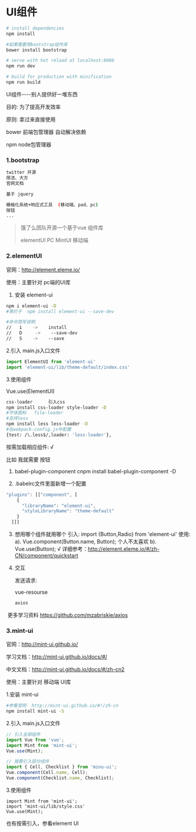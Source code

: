 # UI组件

``` bash
# install dependencies
npm install

#如果需要用bootstrap组件库
bower install bootstrap

# serve with hot reload at localhost:8080
npm run dev

# build for production with minification
npm run build
```

UI组件----别人提供好一堆东西

目的: 为了提高开发效率

原则: 拿过来直接使用



bower	前端包管理器	   自动解决依赖

npm	node包管理器



### 1.bootstrap

```bash
twitter	开源
简洁、大方
官网文档

基于 jquery

栅格化系统+响应式工具  (移动端、pad、pc)
按钮
...
```
>饿了么团队开源一个基于vue 组件库
>
>elementUI	PC
>MintUI		移动端

### 2.elementUI

官网：http://element.eleme.io/

使用：主要针对 pc端的UI库

1. 安装 element-ui

  ```bash
  npm i element-ui -D
  #等价于  npm install element-ui --save-dev

  #命令简写说明
  //   i	->    install
  //   D     ->    --save-dev
  //   S	->    --save
  ```

  2.引入   main.js入口文件

```javascript
import ElementUI from 'element-ui'
import 'element-ui/lib/theme-default/index.css'
```
3.使用组件

Vue.use(ElementUI)

```bash
css-loader  	引入css
npm install css-loader style-loader -D
#字体图标	file-loader
#支持less  
npm install less less-loader -D
#在webpack-config.js中配置
{test: /\.less$/,loader: 'less-loader'},
```

按需加载相应组件:	√

比如 我就需要 按钮

1. babel-plugin-component
  cnpm install babel-plugin-component -D

2. .babelrc文件里面新增一个配置

  ```javascript
  "plugins": [["component", [
      {
        "libraryName": "element-ui",
        "styleLibraryName": "theme-default"
      }
    ]]]
  ```

3. 想用哪个组件就用哪个
  引入:
  	import {Button,Radio} from 'element-ui'
  使用:
  	a). Vue.component(Button.name, Button);  个人不太喜欢
  	b). Vue.use(Button);   √
  详细参考：http://element.eleme.io/#/zh-CN/component/quickstart

4. 交互

   发送请求:

   	vue-resourse

   ```bash
   axios
   ```

​       更多学习资料 https://github.com/mzabriskie/axios

### 3.mint-ui

官网：http://mint-ui.github.io/       

学习文档：http://mint-ui.github.io/docs/#/    

中文文档：http://mint-ui.github.io/docs/#/zh-cn2

使用：主要针对 移动端 UI库

1.安装 mint-ui

```bash
#参看官网  http://mint-ui.github.io/#!/zh-cn
npm install mint-ui -S
```

2.引入   main.js入口文件

```javascript
// 引入全部组件
import Vue from 'vue';
import Mint from 'mint-ui';
Vue.use(Mint);

// 按需引入部分组件
import { Cell, Checklist } from 'minu-ui';
Vue.component(Cell.name, Cell);
Vue.component(Checklist.name, Checklist);
```

3.使用组件

```
import Mint from 'mint-ui';
import 'mint-ui/lib/style.css'
Vue.use(Mint);
```

也有按需引入，参看element UI









